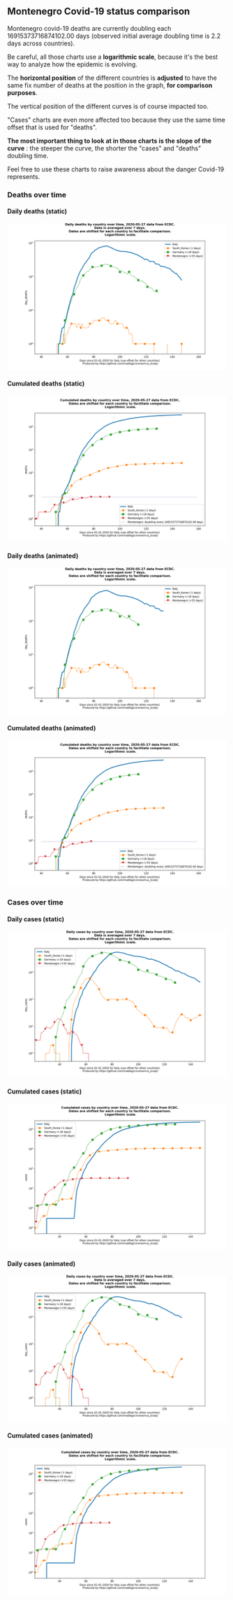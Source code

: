 ## Montenegro Covid-19 status comparison 

Montenegro covid-19 deaths are currently doubling each 16915373716874102.00 days (observed initial average doubling time is 2.2 days across countries).



Be careful, all those charts use a **logarithmic scale**, because it's the best way to analyze how the epidemic is evolving.
 
The **horizontal position** of the different countries is **adjusted** to have the same fix number of deaths at the position in the graph, **for comparison purposes**.

The vertical position of the different curves is of course impacted too.

"Cases" charts are even more affected too because they use the same time offset that is used for "deaths".

**The most important thing to look at in those charts is the slope of the curve** : the steeper the curve, the shorter the "cases" and "deaths" doubling time.

Feel free to use these charts to raise awareness about the danger Covid-19 represents. 


 
### Deaths over time
 
#### Daily deaths (static)
![Montenegro covid-19 daily deaths static chart](https://raw.githubusercontent.com/madlag/coronavirus_study/master/notebooks/graphs/2020-05-27/countries/Montenegro/2020-05-27_Montenegro_day_deaths.png "Montenegro covid-19 day_deaths static chart")   
 
#### Cumulated deaths (static)
![Montenegro covid-19 cumulated deaths static chart](https://raw.githubusercontent.com/madlag/coronavirus_study/master/notebooks/graphs/2020-05-27/countries/Montenegro/2020-05-27_Montenegro_deaths.png "Montenegro covid-19 deaths static chart")   
 
#### Daily deaths (animated)
![Montenegro covid-19 daily deaths animated chart](https://raw.githubusercontent.com/madlag/coronavirus_study/master/notebooks/graphs/2020-05-27/countries/Montenegro/2020-05-27_Montenegro_day_deaths.gif "Montenegro covid-19 day_deaths animated chart")   
 
#### Cumulated deaths (animated)
![Montenegro covid-19 cumulated deaths animated chart](https://raw.githubusercontent.com/madlag/coronavirus_study/master/notebooks/graphs/2020-05-27/countries/Montenegro/2020-05-27_Montenegro_deaths.gif "Montenegro covid-19 deaths animated chart")   

 
### Cases over time
 
#### Daily cases (static)
![Montenegro covid-19 daily cases static chart](https://raw.githubusercontent.com/madlag/coronavirus_study/master/notebooks/graphs/2020-05-27/countries/Montenegro/2020-05-27_Montenegro_day_cases.png "Montenegro covid-19 day_cases static chart")   
 
#### Cumulated cases (static)
![Montenegro covid-19 cumulated cases static chart](https://raw.githubusercontent.com/madlag/coronavirus_study/master/notebooks/graphs/2020-05-27/countries/Montenegro/2020-05-27_Montenegro_cases.png "Montenegro covid-19 cases static chart")   
 
#### Daily cases (animated)
![Montenegro covid-19 daily cases animated chart](https://raw.githubusercontent.com/madlag/coronavirus_study/master/notebooks/graphs/2020-05-27/countries/Montenegro/2020-05-27_Montenegro_day_cases.gif "Montenegro covid-19 day_cases animated chart")   
 
#### Cumulated cases (animated)
![Montenegro covid-19 cumulated cases animated chart](https://raw.githubusercontent.com/madlag/coronavirus_study/master/notebooks/graphs/2020-05-27/countries/Montenegro/2020-05-27_Montenegro_cases.gif "Montenegro covid-19 cases animated chart")   

